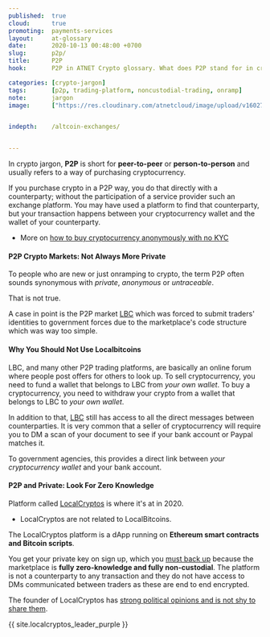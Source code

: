 ```yaml
---
published:  true
cloud:      true
promoting:  payments-services
layout:     at-glossary
date:       2020-10-13 00:48:00 +0700
slug:       p2p/
title:      P2P
hook:       P2P in ATNET Crypto glossary. What does P2P stand for in crypto?

categories: [crypto-jargon]
tags:       [p2p, trading-platform, noncustodial-trading, onramp]
note:       jargon
image:      ["https://res.cloudinary.com/atnetcloud/image/upload/v1602732733/pexels-matheus-viana-3541916_fmydxp.jpg"]


indepth:    /altcoin-exchanges/


---
```


In crypto jargon, **P2P** is short for **peer-to-peer** or **person-to-person** and usually refers to a way of purchasing cryptocurrency.

If you purchase crypto in a P2P way, you do that directly with a counterparty; without the participation of a service provider such an exchange platform. You may have used a platform to find that counterparty, but your transaction happens between your cryptocurrency wallet and the wallet of your counterparty.

* More on [how to buy cryptocurrency anonymously with no KYC](/how-to-buy-altcoins/#fiat-anon)

<!--more-->

#### P2P Crypto Markets: Not Always More Private

To people who are new or just onramping to crypto, the term P2P often sounds synonymous with *private*, *anonymous* or *untraceable*.

That is not true.

A case in point is the P2P market [LBC](/glossary/lbc/) which was forced to submit traders' identities to government forces due to the marketplace's code structure which was way too simple.

#### Why You Should Not Use Localbitcoins

LBC, and many other P2P trading platforms, are basically an online forum where people post offers for others to look up. To sell cryptocurrency, you need to fund a wallet that belongs to LBC from _your own wallet_. To buy a cryptocurrency, you need to withdraw your crypto from a wallet that belongs to LBC to _your own wallet_.

In addition to that, [LBC](/glossary/lbc/) still has access to all the direct messages between counterparties. It is very common that a seller of cryptocurrency will require you to DM a scan of your document to see if your bank account or Paypal matches it.

To government agencies, this provides a direct link between _your cryptocurrency wallet_ and your bank account.

#### P2P and Private: Look For Zero Knowledge

Platform called [LocalCryptos](https://bit.ly/2YD6gmA) is where it's at in 2020.

* LocalCryptos are not related to LocalBitcoins.

The LocalCryptos platform is a dApp running on **Ethereum smart contracts and Bitcoin scripts**.

You get your private key on sign up, which you [must back up](/security/backups/) because the marketplace is **fully zero-knowledge and fully non-custodial**. The platform is not a counterparty to any transaction and they do not have access to DMs communicated between traders as these are end to end encrypted.

The founder of LocalCryptos has [strong political opinions and is not shy to share them](/localcryptos-interview/).

{{ site.localcryptos_leader_purple }}
